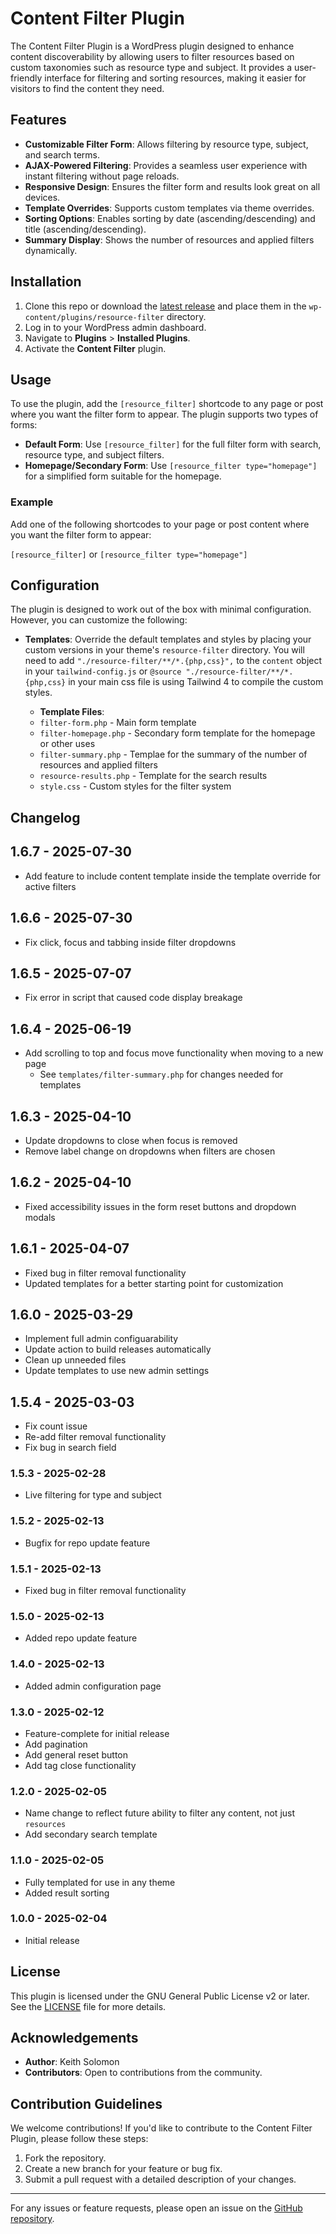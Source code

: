 # Content Filter Plugin

The Content Filter Plugin is a WordPress plugin designed to enhance content discoverability by allowing users to filter resources based on custom taxonomies such as resource type and subject. It provides a user-friendly interface for filtering and sorting resources, making it easier for visitors to find the content they need.

## Features

- **Customizable Filter Form**: Allows filtering by resource type, subject, and search terms.
- **AJAX-Powered Filtering**: Provides a seamless user experience with instant filtering without page reloads.
- **Responsive Design**: Ensures the filter form and results look great on all devices.
- **Template Overrides**: Supports custom templates via theme overrides.
- **Sorting Options**: Enables sorting by date (ascending/descending) and title (ascending/descending).
- **Summary Display**: Shows the number of resources and applied filters dynamically.

## Installation

1. Clone this repo or download the [latest release](https://github.com/Vincent-Design-Inc/resource-filter/releases) and place them in the `wp-content/plugins/resource-filter` directory.
2. Log in to your WordPress admin dashboard.
3. Navigate to **Plugins** > **Installed Plugins**.
4. Activate the **Content Filter** plugin.

## Usage

To use the plugin, add the `[resource_filter]` shortcode to any page or post where you want the filter form to appear. The plugin supports two types of forms:

- **Default Form**: Use `[resource_filter]` for the full filter form with search, resource type, and subject filters.
- **Homepage/Secondary Form**: Use `[resource_filter type="homepage"]` for a simplified form suitable for the homepage.

### Example

Add one of the following shortcodes to your page or post content where you want the filter form to appear:

`[resource_filter]` or `[resource_filter type="homepage"]`

## Configuration

The plugin is designed to work out of the box with minimal configuration. However, you can customize the following:

- **Templates**: Override the default templates and styles by placing your custom versions in your theme's `resource-filter` directory.  You will need to add `"./resource-filter/**/*.{php,css}",` to the `content` object in your `tailwind-config.js` or `@source "./resource-filter/**/*.{php,css}` in your main css file is using Tailwind 4 to compile the custom styles.

  - **Template Files**:
  - `filter-form.php` - Main form template
  - `filter-homepage.php` - Secondary form template for the homepage or other uses
  - `filter-summary.php` - Templae for the summary of the number of resources and applied filters
  - `resource-results.php` - Template for the search results
  - `style.css` - Custom styles for the filter system

## Changelog

## 1.6.7 - 2025-07-30

- Add feature to include content template inside the template override for active filters

## 1.6.6 - 2025-07-30

- Fix click, focus and tabbing inside filter dropdowns

## 1.6.5 - 2025-07-07

- Fix error in script that caused code display breakage

## 1.6.4 - 2025-06-19

- Add scrolling to top and focus move functionality when moving to a new page
  - See `templates/filter-summary.php` for changes needed for templates

## 1.6.3 - 2025-04-10

- Update dropdowns to close when focus is removed
- Remove label change on dropdowns when filters are chosen

## 1.6.2 - 2025-04-10

- Fixed accessibility issues in the form reset buttons and dropdown modals

## 1.6.1 - 2025-04-07

- Fixed bug in filter removal functionality
- Updated templates for a better starting point for customization

## 1.6.0 - 2025-03-29

- Implement full admin configuarability
- Update action to build releases automatically
- Clean up unneeded files
- Update templates to use new admin settings

## 1.5.4 - 2025-03-03

- Fix count issue
- Re-add filter removal functionality
- Fix bug in search field

### 1.5.3 - 2025-02-28

- Live filtering for type and subject

### 1.5.2 - 2025-02-13

- Bugfix for repo update feature

### 1.5.1 - 2025-02-13

- Fixed bug in filter removal functionality

### 1.5.0 - 2025-02-13

- Added repo update feature

### 1.4.0 - 2025-02-13

- Added admin configuration page

### 1.3.0 - 2025-02-12

- Feature-complete for initial release
- Add pagination
- Add general reset button
- Add tag close functionality

### 1.2.0 - 2025-02-05

- Name change to reflect future ability to filter any content, not just `resources`
- Add secondary search template

### 1.1.0 - 2025-02-05

- Fully templated for use in any theme
- Added result sorting

### 1.0.0 - 2025-02-04

- Initial release

## License

This plugin is licensed under the GNU General Public License v2 or later. See the [LICENSE](LICENSE) file for more details.

## Acknowledgements

- **Author**: Keith Solomon
- **Contributors**: Open to contributions from the community.

## Contribution Guidelines

We welcome contributions! If you'd like to contribute to the Content Filter Plugin, please follow these steps:

1. Fork the repository.
2. Create a new branch for your feature or bug fix.
3. Submit a pull request with a detailed description of your changes.

---

For any issues or feature requests, please open an issue on the [GitHub repository](https://github.com/Vincent-Design-Inc/resource-filter).

